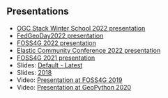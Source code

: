 ## Presentations

- [OGC Stack Winter School 2022 presentation](ogc-stack-winter-school-2022)
- [FedGeoDay2022 presentation](fedgeoday2022)
- [FOSS4G 2022 presentation](foss4g2022)
- [Elastic Community Conference 2022 presentation](elastic-cc-2022)
- [FOSS4G 2021 presentation](foss4g2021)
- Slides: [Default - Latest](default)
- Slides: [2018](2018)
- Video: [Presentation at FOSS4G 2019](https://media.ccc.de/v/bucharest-32-next-generation-ogc-web-services-with-pygeoapi)
- Video: [Presentation at GeoPython 2020](https://www.youtube.com/watch?v=pVfWRlmlJAE)
